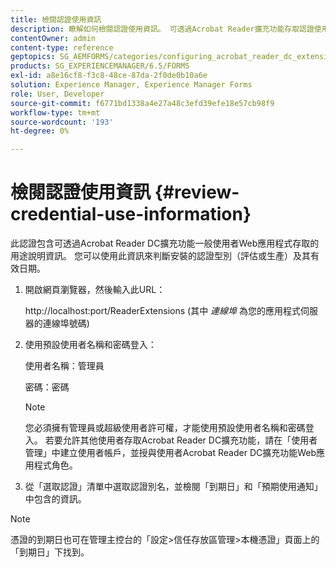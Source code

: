 ```yaml
---
title: 檢閱認證使用資訊
description: 瞭解如何檢閱認證使用資訊。 可透過Acrobat Reader擴充功能存取認證使用資訊，以說明其用途。
contentOwner: admin
content-type: reference
geptopics: SG_AEMFORMS/categories/configuring_acrobat_reader_dc_extensions
products: SG_EXPERIENCEMANAGER/6.5/FORMS
exl-id: a8e16cf8-f3c8-48ce-87da-2f0de0b10a6e
solution: Experience Manager, Experience Manager Forms
role: User, Developer
source-git-commit: f6771bd1338a4e27a48c3efd39efe18e57cb98f9
workflow-type: tm+mt
source-wordcount: '193'
ht-degree: 0%

---
```


# 檢閱認證使用資訊 {#review-credential-use-information}

此認證包含可透過Acrobat Reader DC擴充功能一般使用者Web應用程式存取的用途說明資訊。 您可以使用此資訊來判斷安裝的認證型別（評估或生產）及其有效日期。

1. 開啟網頁瀏覽器，然後輸入此URL：

   http://localhost:port/ReaderExtensions (其中 *連線埠* 為您的應用程式伺服器的連線埠號碼)

1. 使用預設使用者名稱和密碼登入：

   使用者名稱：管理員

   密碼：密碼

   >[!NOTE]
   >
   >您必須擁有管理員或超級使用者許可權，才能使用預設使用者名稱和密碼登入。 若要允許其他使用者存取Acrobat Reader DC擴充功能，請在「使用者管理」中建立使用者帳戶，並授與使用者Acrobat Reader DC擴充功能Web應用程式角色。

1. 從「選取認證」清單中選取認證別名，並檢閱「到期日」和「預期使用通知」中包含的資訊。

>[!NOTE]
>
>憑證的到期日也可在管理主控台的「設定>信任存放區管理>本機憑證」頁面上的「到期日」下找到。
